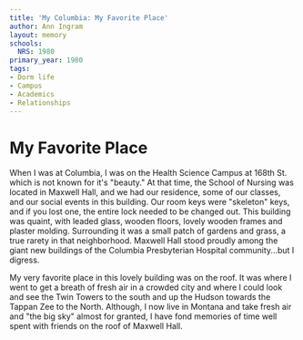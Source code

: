 ```yaml
---
title: 'My Columbia: My Favorite Place'
author: Ann Ingram
layout: memory
schools:
  NRS: 1980
primary_year: 1980
tags:
- Dorm life
- Campus
- Academics
- Relationships
---
```

# My Favorite Place

When I was at Columbia,  I was on the Health Science Campus at 168th St.  which is not known for it's "beauty."  At that time, the School of Nursing was located in Maxwell Hall, and we had our residence, some of our classes, and our social events in this building.  Our room keys were "skeleton" keys, and if you lost one, the entire lock needed to be changed out.  This building was  quaint, with leaded glass, wooden floors, lovely wooden frames and plaster molding.  Surrounding it was a small patch of gardens and grass, a true rarety in that neighborhood.  Maxwell Hall stood proudly among the giant new buildings of the Columbia Presbyterian Hospital community...but I digress.

My very favorite place in this lovely building was on the roof.  It was where I went to get a breath of fresh air in a crowded city and where I could look and see the Twin Towers to the south and up the Hudson towards the Tappan Zee to the North.  Although, I now live in Montana and take fresh air and "the big sky" almost for granted, I have fond memories of time well spent with friends on the roof of Maxwell Hall.
